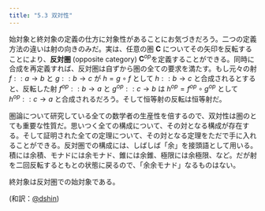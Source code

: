 ```yaml
---
title: "5.3 双対性"
---
```


始対象と終対象の定義の仕方に対象性があることにお気づきだろう。二つの定義方法の違いは射の向きのみだ。実は、任意の圏 $\mathbf{C}$ についてその矢印を反転することにより、**反対圏** (opposite category) $\mathbf{C}^{op}$を定義することができる。同時に合成を再定義すれば、反対圏は自ずから圏の全ての要求を満たす。もし元々の射 $f :: a \to b$ と $g :: b \to c$ が $h = g \circ f$ として $h :: b \to c$ と合成されるとすると、反転した射 $f^{op} :: b \to a$ と $g^{op} :: c \to b$ は $h^{op} = f^{op} \circ g^{op}$ として $h^{op} :: c \to a$ と合成されるだろう。そして恒等射の反転は恒等射だ。

圏論について研究している全ての数学者の生産性を倍するので、双対性は圏のとても重要な性質だ。思いつく全ての構成について、その対となる構成が存在する。そして証明された全ての定理について、その対となる定理をただで手に入れることができる。反対圏での構成には、しばしば「余」を接頭語として用いる。積には余積、モナドには余モナド、錐には余錐、極限には余極限、など。だが射を二回反転するともとの状態に戻るので、「余余モナド」なるものはない。

終対象は反対圏での始対象である。

(和訳：[@dshin](https://zenn.dev/dshin))
